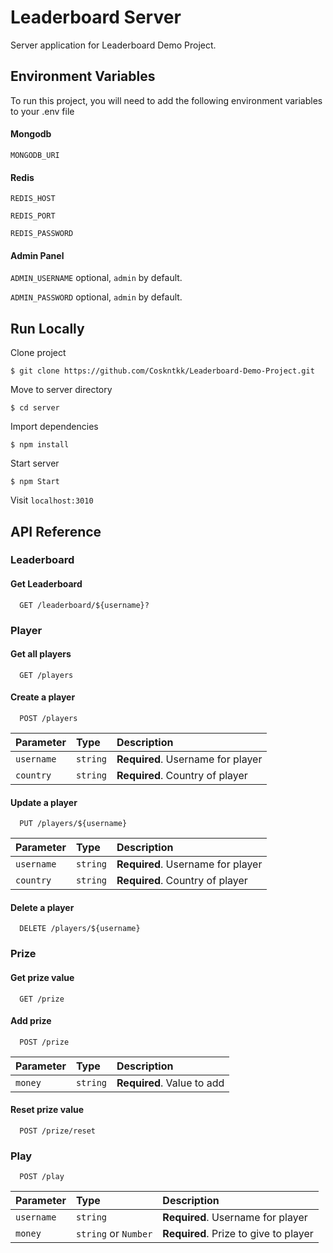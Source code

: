 
# Leaderboard Server

Server application for Leaderboard Demo Project.


## Environment Variables

To run this project, you will need to add the following environment variables to your .env file

#### Mongodb

`MONGODB_URI`

#### Redis

`REDIS_HOST`

`REDIS_PORT`

`REDIS_PASSWORD`

#### Admin Panel
`ADMIN_USERNAME` optional, `admin` by default.

`ADMIN_PASSWORD` optional, `admin` by default.
## Run Locally

Clone project
```
$ git clone https://github.com/Coskntkk/Leaderboard-Demo-Project.git
```

Move to server directory
```
$ cd server
```

Import dependencies
```
$ npm install
```

Start server
```
$ npm Start
```

Visit `localhost:3010`






## API Reference

### Leaderboard

#### Get Leaderboard

```http
  GET /leaderboard/${username}?
```


### Player

#### Get all players

```http
  GET /players
```


#### Create a player

```http
  POST /players
```

| Parameter | Type     | Description                       |
| :-------- | :------- | :-------------------------------- |
| `username` | `string` | **Required**. Username for player |
| `country` | `string` | **Required**. Country of player |


#### Update a player

```http
  PUT /players/${username}
```

| Parameter | Type     | Description                       |
| :-------- | :------- | :-------------------------------- |
| `username` | `string` | **Required**. Username for player |
| `country` | `string` | **Required**. Country of player |



#### Delete a player

```http
  DELETE /players/${username}
```

### Prize

#### Get prize value

```http
  GET /prize
```


#### Add prize

```http
  POST /prize
```

| Parameter | Type     | Description                       |
| :-------- | :------- | :-------------------------------- |
| `money` | `string` | **Required**. Value to add |


#### Reset prize value

```http
  POST /prize/reset
```

### Play

```http
  POST /play
```

| Parameter | Type     | Description                       |
| :-------- | :------- | :-------------------------------- |
| `username` | `string` | **Required**. Username for player |
| `money` | `string` or `Number` | **Required**. Prize to give to player |






